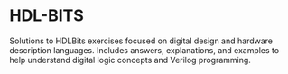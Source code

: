 # HDL-BITS
Solutions to HDLBits exercises focused on digital design and hardware description languages. Includes answers, explanations, and examples to help understand digital logic concepts and Verilog programming.
